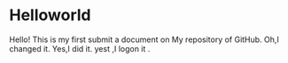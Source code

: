 # Helloworld
Hello!
This is my first submit a document on My repository of GitHub.
Oh,I changed it.
Yes,I did it.
yest ,I logon it .